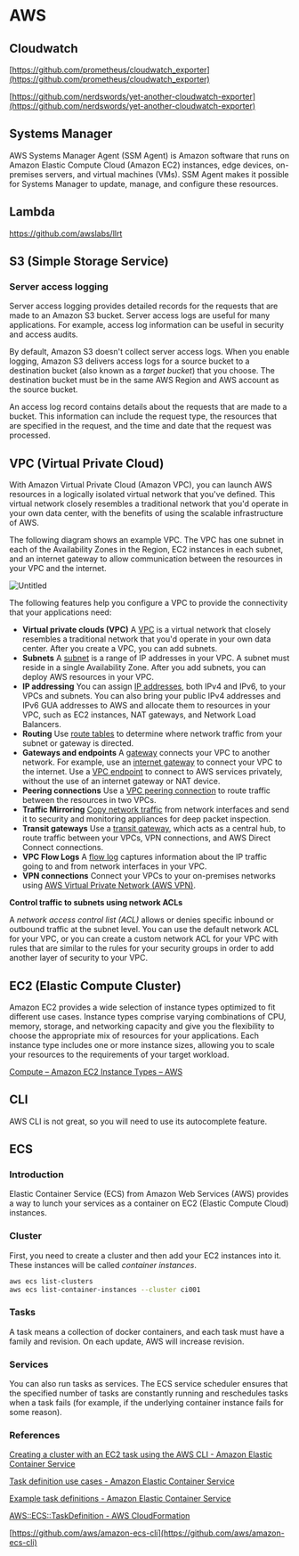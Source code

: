 # AWS

## Cloudwatch

[https://github.com/prometheus/cloudwatch_exporter](https://github.com/prometheus/cloudwatch_exporter)

[https://github.com/nerdswords/yet-another-cloudwatch-exporter](https://github.com/nerdswords/yet-another-cloudwatch-exporter)

## Systems Manager

AWS Systems Manager Agent (SSM Agent) is Amazon software that runs on Amazon Elastic Compute Cloud (Amazon EC2) instances, edge devices, on-premises servers, and virtual machines (VMs). SSM Agent makes it possible for Systems Manager to update, manage, and configure these resources.

## Lambda

https://github.com/awslabs/llrt

## S3 (Simple Storage Service)

### **Server access logging**

Server access logging provides detailed records for the requests that are made to an Amazon S3 bucket. Server access logs are useful for many applications. For example, access log information can be useful in security and access audits.

By default, Amazon S3 doesn't collect server access logs. When you enable logging, Amazon S3 delivers access logs for a source bucket to a destination bucket (also known as a *target bucket*) that you choose. The destination bucket must be in the same AWS Region and AWS account as the source bucket.

An access log record contains details about the requests that are made to a bucket. This information can include the request type, the resources that are specified in the request, and the time and date that the request was processed.

## VPC (Virtual Private Cloud)

With Amazon Virtual Private Cloud (Amazon VPC), you can launch AWS resources in a logically isolated virtual network that you've defined. This virtual network closely resembles a traditional network that you'd operate in your own data center, with the benefits of using the scalable infrastructure of AWS.

The following diagram shows an example VPC. The VPC has one subnet in each of the Availability Zones in the Region, EC2 instances in each subnet, and an internet gateway to allow communication between the resources in your VPC and the internet.

![Untitled](AWS%20f1f4b189b1c14c33ac62fc60f954ae34/Untitled.png)

The following features help you configure a VPC to provide the connectivity that your applications need:

- **Virtual private clouds (VPC)** A [VPC](https://docs.aws.amazon.com/vpc/latest/userguide/configure-your-vpc.html) is a virtual network that closely resembles a traditional network that you'd operate in your own data center. After you create a VPC, you can add subnets.
- **Subnets** A [subnet](https://docs.aws.amazon.com/vpc/latest/userguide/configure-subnets.html) is a range of IP addresses in your VPC. A subnet must reside in a single Availability Zone. After you add subnets, you can deploy AWS resources in your VPC.
- **IP addressing** You can assign [IP addresses](https://docs.aws.amazon.com/vpc/latest/userguide/vpc-ip-addressing.html), both IPv4 and IPv6, to your VPCs and subnets. You can also bring your public IPv4 addresses and IPv6 GUA addresses to AWS and allocate them to resources in your VPC, such as EC2 instances, NAT gateways, and Network Load Balancers.
- **Routing** Use [route tables](https://docs.aws.amazon.com/vpc/latest/userguide/VPC_Route_Tables.html) to determine where network traffic from your subnet or gateway is directed.
- **Gateways and endpoints** A [gateway](https://docs.aws.amazon.com/vpc/latest/userguide/extend-intro.html) connects your VPC to another network. For example, use an [internet gateway](https://docs.aws.amazon.com/vpc/latest/userguide/VPC_Internet_Gateway.html) to connect your VPC to the internet. Use a [VPC endpoint](https://docs.aws.amazon.com/vpc/latest/privatelink/privatelink-access-aws-services.html) to connect to AWS services privately, without the use of an internet gateway or NAT device.
- **Peering connections** Use a [VPC peering connection](https://docs.aws.amazon.com/vpc/latest/peering/) to route traffic between the resources in two VPCs.
- **Traffic Mirroring** [Copy network traffic](https://docs.aws.amazon.com/vpc/latest/mirroring/) from network interfaces and send it to security and monitoring appliances for deep packet inspection.
- **Transit gateways** Use a [transit gateway](https://docs.aws.amazon.com/vpc/latest/userguide/extend-tgw.html), which acts as a central hub, to route traffic between your VPCs, VPN connections, and AWS Direct Connect connections.
- **VPC Flow Logs** A [flow log](https://docs.aws.amazon.com/vpc/latest/userguide/flow-logs.html) captures information about the IP traffic going to and from network interfaces in your VPC.
- **VPN connections** Connect your VPCs to your on-premises networks using [AWS Virtual Private Network (AWS VPN)](https://docs.aws.amazon.com/vpc/latest/userguide/vpn-connections.html).

**Control traffic to subnets using network ACLs**

A *network access control list (ACL)* allows or denies specific inbound or outbound traffic at the subnet level. You can use the default network ACL for your VPC, or you can create a custom network ACL for your VPC with rules that are similar to the rules for your security groups in order to add another layer of security to your VPC.

## EC2 (Elastic Compute Cluster)

Amazon EC2 provides a wide selection of instance types optimized to fit different use cases. Instance types comprise varying combinations of CPU, memory, storage, and networking capacity and give you the flexibility to choose the appropriate mix of resources for your applications. Each instance type includes one or more instance sizes, allowing you to scale your resources to the requirements of your target workload.

[Compute – Amazon EC2 Instance Types – AWS](https://aws.amazon.com/ec2/instance-types/)

## CLI

AWS CLI is not great, so you will need to use its autocomplete feature.

## ECS

### Introduction

Elastic Container Service (ECS) from Amazon Web Services (AWS) provides a way to lunch your services as a container on EC2 (Elastic Compute Cloud) instances.

### Cluster

First, you need to create a cluster and then add your EC2 instances into it. These instances will be called *container instances*.

```bash
aws ecs list-clusters
aws ecs list-container-instances --cluster ci001
```

### Tasks

A task means a collection of docker containers, and each task must have a family and revision. On each update, AWS will increase revision.

### Services

You can also run tasks as services. The ECS service scheduler ensures that the specified number of tasks are constantly running and reschedules tasks when a task fails (for example, if the underlying container instance fails for some reason).

### References

[Creating a cluster with an EC2 task using the AWS CLI - Amazon Elastic Container Service](https://docs.aws.amazon.com/AmazonECS/latest/developerguide/ECS_AWSCLI_EC2.html)

[Task definition use cases - Amazon Elastic Container Service](https://docs.aws.amazon.com/AmazonECS/latest/developerguide/use-cases.html)

[Example task definitions - Amazon Elastic Container Service](https://docs.aws.amazon.com/AmazonECS/latest/developerguide/example_task_definitions.html)

[AWS::ECS::TaskDefinition - AWS CloudFormation](https://docs.aws.amazon.com/AWSCloudFormation/latest/UserGuide/aws-resource-ecs-taskdefinition.html)

[https://github.com/aws/amazon-ecs-cli](https://github.com/aws/amazon-ecs-cli)